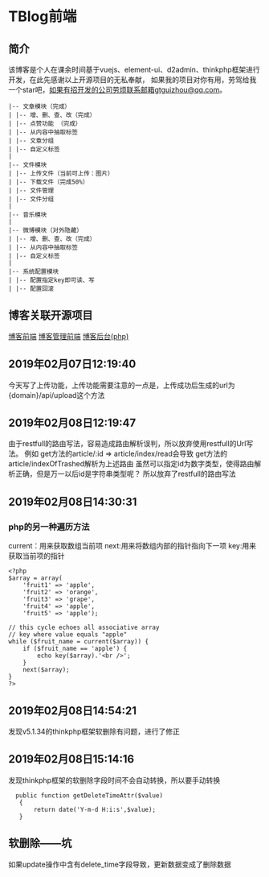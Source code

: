 # TBlog前端

## 简介
该博客是个人在课余时间基于vuejs、element-ui、d2admin、thinkphp框架进行开发，在此先感谢以上开源项目的无私奉献，
如果我的项目对你有用，劳驾给我一个star吧，如果有招开发的公司劳烦联系邮箱gtguizhou@qq.com。
~~~
|-- 文章模块（完成）
| |-- 增、删、查、改（完成）
| |-- 点赞功能 （完成）
| |-- 从内容中抽取标签
| |-- 文章分组
| |-- 自定义标签
|
|-- 文件模块
| |-- 上传文件（当前可上传：图片）
| |-- 下载文件（完成50%）
| |-- 文件管理
| |-- 文件分组
|
|-- 音乐模块
| 
|-- 微博模块（对外隐藏）
| |-- 增、删、查、改（完成）
| |-- 从内容中抽取标签
| |-- 自定义标签
|
|-- 系统配置模块
| |-- 配置指定key即可读、写
| |-- 配置回滚
~~~

## 博客关联开源项目
[博客前端](https://github.com/GtGuiZhou/TBlogVue)
[博客管理前端](https://github.com/GtGuiZhou/TBlogAdminVue)
[博客后台(php)](https://github.com/GtGuiZhou/TBlog)

## 2019年02月07日12:19:40
今天写了上传功能，上传功能需要注意的一点是，上传成功后生成的url为
{domain}/api/upload这个方法

## 2019年02月08日12:19:47
由于restfull的路由写法，容易造成路由解析误判，所以放弃使用restfull的Url写法。
例如
get方法的article/:id => article/index/read会导致
get方法的article/indexOfTrashed解析为上述路由
虽然可以指定id为数字类型，使得路由解析正确，但是万一以后id是字符串类型呢？
所以放弃了restfull的路由写法

## 2019年02月08日14:30:31
### php的另一种遍历方法
current：用来获取数组当前项
next:用来将数组内部的指针指向下一项
key:用来获取当前项的指针
~~~
<?php
$array = array(
    'fruit1' => 'apple',
    'fruit2' => 'orange',
    'fruit3' => 'grape',
    'fruit4' => 'apple',
    'fruit5' => 'apple');

// this cycle echoes all associative array
// key where value equals "apple"
while ($fruit_name = current($array)) {
    if ($fruit_name == 'apple') {
        echo key($array).'<br />';
    }
    next($array);
}
?>
~~~
## 2019年02月08日14:54:21
发现v5.1.34的thinkphp框架软删除有问题，进行了修正

## 2019年02月08日15:14:16
发现thinkphp框架的软删除字段时间不会自动转换，所以要手动转换
~~~
  public function getDeleteTimeAttr($value)
   {
       return date('Y-m-d H:i:s',$value);
   }
~~~

## 软删除——坑
如果update操作中含有delete_time字段导致，更新数据变成了删除数据